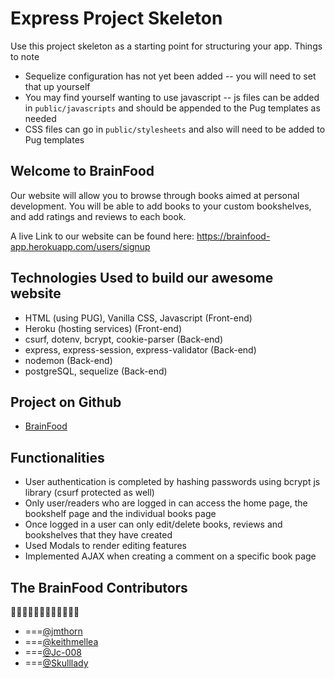 # Express Project Skeleton

Use this project skeleton as a starting point for structuring your app. Things to note

- Sequelize configuration has not yet been added -- you will need to set that up yourself
- You may find yourself wanting to use javascript -- js files can be added in `public/javascripts` and should be appended to the Pug templates as needed
- CSS files can go in `public/stylesheets` and also will need to be added to Pug templates

## Welcome to BrainFood

Our website will allow you to browse through books aimed at personal development. You will be able to add books to your custom bookshelves, and add ratings and reviews to each book.

A live Link to our website can be found here: https://brainfood-app.herokuapp.com/users/signup

## Technologies Used to build our awesome website

- HTML (using PUG), Vanilla CSS, Javascript (Front-end)
- Heroku (hosting services) (Front-end)
- csurf, dotenv, bcrypt, cookie-parser (Back-end)
- express, express-session, express-validator (Back-end)
- nodemon (Back-end)
- postgreSQL, sequelize (Back-end)

## Project on Github

- [BrainFood](https://github.com/jmthorn/BrainFood)

## Functionalities

- User authentication is completed by hashing passwords using bcrypt js library (csurf protected as well)
- Only user/readers who are logged in can access the home page, the bookshelf page and the individual books page
- Once logged in a user can only edit/delete books, reviews and bookshelves that they have created
- Used Modals to render editing features
- Implemented AJAX when creating a comment on a specific book page

## The BrainFood Contributors

🧠🧠🧠🧠🧠🧠🧠🧠🧠🧠🧠🧠

- ===[@jmthorn](https://github.com/jmthorn)
- ===[@keithmellea](https://github.com/keithmellea)
- ===[@Jc-008](https://github.com/Jc-008)
- ===[@Skulllady](https://github.com/Skulllady)
